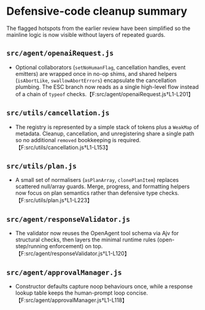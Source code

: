 # Defensive-code cleanup summary

The flagged hotspots from the earlier review have been simplified so the mainline logic is now visible without layers of repeated guards.

## `src/agent/openaiRequest.js`
* Optional collaborators (`setNoHumanFlag`, cancellation handles, event emitters) are wrapped once in no-op shims, and shared helpers (`isAbortLike`, `swallowAbortErrors`) encapsulate the cancellation plumbing. The ESC branch now reads as a single high-level flow instead of a chain of `typeof` checks.【F:src/agent/openaiRequest.js†L1-L201】

## `src/utils/cancellation.js`
* The registry is represented by a simple stack of tokens plus a `WeakMap` of metadata. Cleanup, cancellation, and unregistering share a single path so no additional `removed` bookkeeping is required.【F:src/utils/cancellation.js†L1-L153】

## `src/utils/plan.js`
* A small set of normalisers (`asPlanArray`, `clonePlanItem`) replaces scattered null/array guards. Merge, progress, and formatting helpers now focus on plan semantics rather than defensive type checks.【F:src/utils/plan.js†L1-L223】

## `src/agent/responseValidator.js`
* The validator now reuses the OpenAgent tool schema via Ajv for structural checks, then layers the minimal runtime rules (open-step/running enforcement) on top.【F:src/agent/responseValidator.js†L1-L120】

## `src/agent/approvalManager.js`
* Constructor defaults capture noop behaviours once, while a response lookup table keeps the human-prompt loop concise.【F:src/agent/approvalManager.js†L1-L118】
